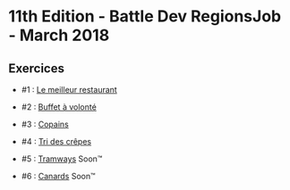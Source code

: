 # 11th Edition - Battle Dev RegionsJob - March 2018

## Exercices

- #1 : [Le meilleur restaurant](exercice-1.js)

- #2 : [Buffet à volonté](exercice-2.js)

- #3 : [Copains](exercice-3.js)

- #4 : [Tri des crêpes](exercice-4.js)

- #5 : [Tramways](exercice-5.js) Soon™

- #6 : [Canards](exercice-6.js) Soon™